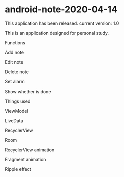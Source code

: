 # android-note-2020-04-14
This application has been released.
current version: 1.0

This is an application designed for personal study.

Functions

Add note

Edit note

Delete note

Set alarm

Show whether is done

Things used

ViewModel

LiveData

RecyclerView

Room

RecyclerView animation

Fragment animation

Ripple effect
